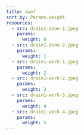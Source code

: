 ```yaml
---
title: owo?
sort_by: Params.weight
resources:
  - src: drain1-done-1.jpeg
    params:
      weight: 0
  - src: drain1-done-2.jpeg
    params:
      weight: 1
  - src: drain1-work-1.jpeg
    params:
      weight: 2
  - src: drain1-work-2.jpeg
    params:
      weight: 3
  - src: drain1-work-3.jpeg
    params:
      weight: 4
  - src: drain1-work-4.jpeg
    params:
      weight: 5
---
```

